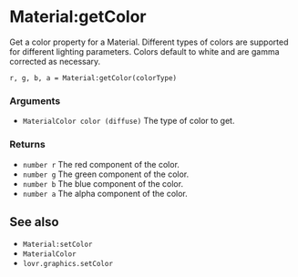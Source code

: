 <!--
category: reference
-->

Material:getColor
===

Get a color property for a Material.  Different types of colors are supported for different lighting
parameters.  Colors default to white and are gamma corrected as necessary.

    r, g, b, a = Material:getColor(colorType)

### Arguments

- `MaterialColor color (diffuse)` The type of color to get.

### Returns

- `number r` The red component of the color.
- `number g` The green component of the color.
- `number b` The blue component of the color.
- `number a` The alpha component of the color.

See also
---

- `Material:setColor`
- `MaterialColor`
- `lovr.graphics.setColor`
